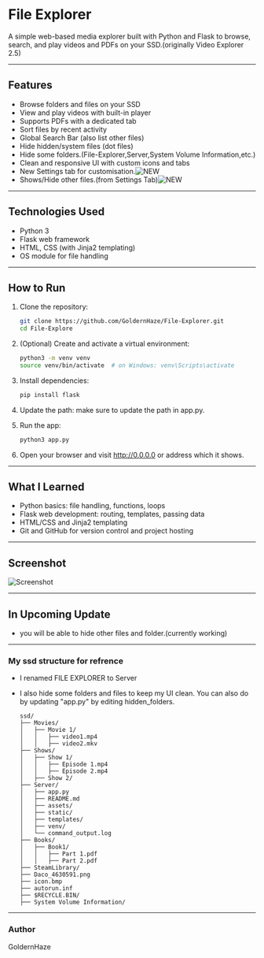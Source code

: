 # File Explorer

A simple web-based media explorer built with Python and Flask to browse, search, and play videos and PDFs on your SSD.(originally Video Explorer 2.5)

---

## Features

- Browse folders and files on your SSD
- View and play videos with built-in player
- Supports PDFs with a dedicated tab
- Sort files by recent activity
- Global Search Bar (also list other files)
- Hide hidden/system files (dot files)
- Hide some folders.(File-Explorer,Server,System Volume Information,etc.)
- Clean and responsive UI with custom icons and tabs
- New Settings tab for customisation.![NEW](https://img.shields.io/badge/-NEW-red)
- Shows/Hide other files.(from Settings Tab)![NEW](https://img.shields.io/badge/-NEW-red)
---

## Technologies Used

- Python 3
- Flask web framework
- HTML, CSS (with Jinja2 templating)
- OS module for file handling

---

## How to Run

1. Clone the repository:
   ```bash
   git clone https://github.com/GoldernHaze/File-Explorer.git
   cd File-Explore

2. (Optional) Create and activate a virtual environment:
   ```bash
   python3 -m venv venv
   source venv/bin/activate  # on Windows: venv\Scripts\activate

3. Install dependencies:
    ```bash
    pip install flask
4. Update the path:
   make sure to update the path in app.py.

5. Run the app:
   ```bash
   python3 app.py

6. Open your browser and visit http://0.0.0.0 or address which it shows.

---
## What I Learned
- Python basics: file handling, functions, loops
- Flask web development: routing, templates, passing data
- HTML/CSS and Jinja2 templating
- Git and GitHub for version control and project hosting
---
## Screenshot
![Screenshot](assest/image.png)

---
## In Upcoming Update
- you will be able to hide other files and folder.(currently working)

---
### My ssd structure for refrence
- I renamed FILE EXPLORER to Server
- I also hide some folders and files to keep my UI clean. You can also do by updating "app.py" by editing hidden_folders. 
      
      ssd/
      ├── Movies/
      │   ├── Movie 1/
      │   │   ├── video1.mp4
      │   │   ├── video2.mkv
      ├── Shows/
      │   ├── Show 1/
      │   │   ├── Episode 1.mp4
      │   │   ├── Episode 2.mp4
      │   ├── Show 2/
      ├── Server/
      │   ├── app.py
      │   ├── README.md
      │   ├── assets/
      │   ├── static/
      │   ├── templates/
      │   ├── venv/
      │   └── command_output.log
      ├── Books/
      │   ├── Book1/
      │   │   ├── Part 1.pdf
      │   │   ├── Part 2.pdf
      ├── SteamLibrary/
      ├── Daco_4630591.png
      ├── icon.bmp
      ├── autorun.inf
      ├── $RECYCLE.BIN/
      ├── System Volume Information/


---
### Author
GoldernHaze









